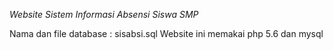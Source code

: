 *Website Sistem Informasi Absensi Siswa SMP*

Nama dan file database : sisabsi.sql
Website ini memakai php 5.6 dan mysql

